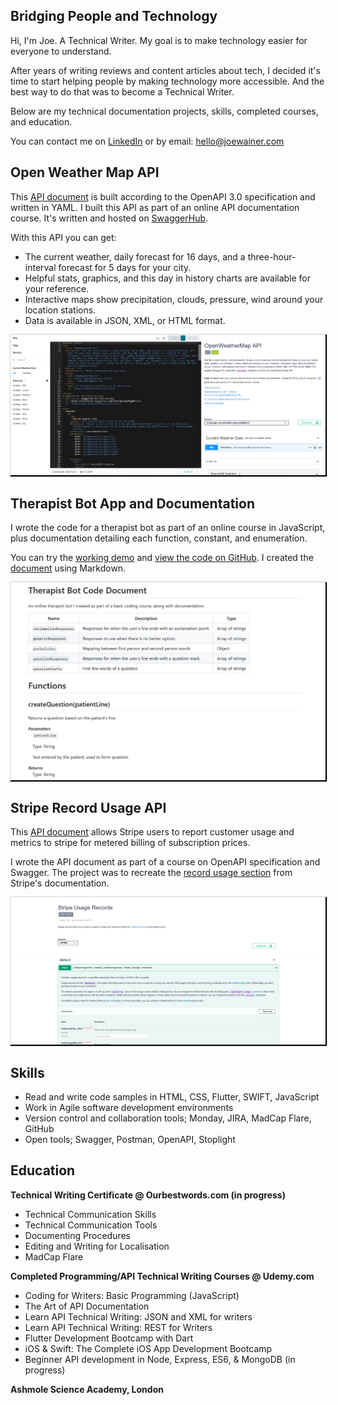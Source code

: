 ## Bridging People and Technology

Hi, I'm Joe. A Technical Writer. My goal is to make technology easier for everyone to understand.

After years of writing reviews and content articles about tech, I decided it's time to start helping people by making technology more accessible. And the best way to do that was to become a Technical Writer. 

Below are my technical documentation projects, skills, completed courses, and education. 

You can contact me on [LinkedIn](https://www.linkedin.com/in/joe-wainer-67264078/) or by email: <hello@joewainer.com> 

## Open Weather Map API 

This [API document](https://app.swaggerhub.com/apis-docs/Joe99/WeatherMapAPI/2.5) is built according to the OpenAPI 3.0 specification and written in YAML. I built this API as part of an online API documentation course. It's written and hosted on [SwaggerHub](https://swagger.io/). 

With this API you can get: 
* The current weather, daily forecast for 16 days, and a three-hour-interval forecast for 5 days for your city. 
* Helpful stats, graphics, and this day in history charts are available for your reference. 
* Interactive maps show precipitation, clouds, pressure, wind around your location stations. 
* Data is available in JSON, XML, or HTML format.

<a href="https://app.swaggerhub.com/apis-docs/Joe99/WeatherMapAPI/2.5"><img src="resources/Openweatherapi.png" style="box-shadow: 1px 1px 1px 1px black;"/></a>

## Therapist Bot App and Documentation 

I wrote the code for a therapist bot as part of an online course in JavaScript, plus documentation detailing each function, constant, and enumeration. 

You can try the [working demo](https://joewainer.github.io/therapist-bot/) and [view the code on GitHub](https://github.com/JoeWainer/therapist-bot/blob/main/index.html). I created the [document](https://github.com/JoeWainer/therapist-bot/blob/main/README.md) using Markdown.

<a href="https://github.com/JoeWainer/therapist-bot/blob/main/README.md"><img src="resources/therapistbotdoc.png" style="box-shadow: 1px 1px 1px 1px black;"/></a>

## Stripe Record Usage API 

This [API document](https://app.swaggerhub.com/apis-docs/JoeWainer/StripeUsageRecordsMock/2021-12-15/
) allows Stripe users to report customer usage and metrics to stripe for metered billing of subscription prices. 

I wrote the API document as part of a course on OpenAPI specification and Swagger. The project was to recreate the [record usage section](https://stripe.com/docs/api/usage_records) from Stripe's documentation. 

<a href="https://app.swaggerhub.com/apis-docs/JoeWainer/StripeUsageRecordsMock/2021-12-15/"><img src="resources/recordusage.png" style="box-shadow: 1px 1px 1px 1px black;"/></a>
 
## Skills
 
 - Read and write code samples in HTML, CSS, Flutter, SWIFT, JavaScript
 - Work in Agile software development environments 
 - Version control and collaboration tools; Monday, JIRA, MadCap Flare, GitHub
 - Open tools; Swagger, Postman, OpenAPI, Stoplight

## Education

**Technical Writing Certificate @ Ourbestwords.com (in progress)**

- Technical Communication Skills
- Technical Communication Tools
- Documenting Procedures
- Editing and Writing for Localisation 
- MadCap Flare

**Completed Programming/API Technical Writing Courses @ Udemy.com**

- Coding for Writers: Basic Programming (JavaScript)
- The Art of API Documentation
- Learn API Technical Writing: JSON and XML for writers
- Learn API Technical Writing: REST for Writers
- Flutter Development Bootcamp with Dart
- iOS & Swift: The Complete iOS App Development Bootcamp
- Beginner API development in Node, Express, ES6, & MongoDB (in progress)

**Ashmole Science Academy, London**



